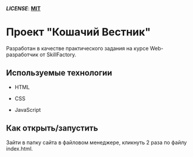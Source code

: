 ***LICENSE***: [**MIT**](./license.md)
# Проект "Кошачий Вестник"

Разработан в качестве практического задания на курсе Web-разработчик от SkillFactory.

## Используемые технологии

* HTML

* CSS

* JavaScript

## Как открыть/запустить

Зайти в папку сайта в файловом менеджере, кликнуть 2 раза по файлу index.html.

